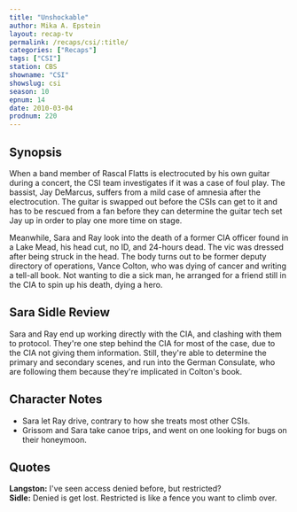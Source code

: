 ```yaml
---
title: "Unshockable"
author: Mika A. Epstein
layout: recap-tv
permalink: /recaps/csi/:title/
categories: ["Recaps"]
tags: ["CSI"]
station: CBS
showname: "CSI"
showslug: csi
season: 10  
epnum: 14  
date: 2010-03-04
prodnum: 220  
---
```


## Synopsis

When a band member of Rascal Flatts is electrocuted by his own guitar during a concert, the CSI team investigates if it was a case of foul play. The bassist, Jay DeMarcus, suffers from a mild case of amnesia after the electrocution. The guitar is swapped out before the CSIs can get to it and has to be rescued from a fan before they can determine the guitar tech set Jay up in order to play one more time on stage.

Meanwhile, Sara and Ray look into the death of a former CIA officer found in a Lake Mead, his head cut, no ID, and 24-hours dead. The vic was dressed after being struck in the head. The body turns out to be former deputy directory of operations, Vance Colton, who was dying of cancer and writing a tell-all book. Not wanting to die a sick man, he arranged for a friend still in the CIA to spin up his death, dying a hero.

## Sara Sidle Review

Sara and Ray end up working directly with the CIA, and clashing with them to protocol. They're one step behind the CIA for most of the case, due to the CIA not giving them information. Still, they're able to determine the primary and secondary scenes, and run into the German Consulate, who are following them because they're implicated in Colton's book.

## Character Notes

* Sara let Ray drive, contrary to how she treats most other CSIs.  
* Grissom and Sara take canoe trips, and went on one looking for bugs on their honeymoon.

## Quotes

**Langston:** I've seen access denied before, but restricted?  
**Sidle:** Denied is get lost. Restricted is like a fence you want to climb over.


